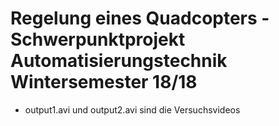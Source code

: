 # Regelung eines Quadcopters - Schwerpunktprojekt Automatisierungstechnik Wintersemester 18/18

- output1.avi und output2.avi sind die Versuchsvideos
